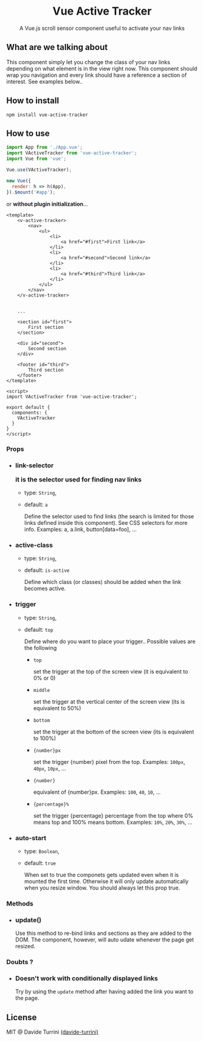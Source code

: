 <h1 align="center">Vue Active Tracker</h1>
<p align="center">A Vue.js scroll sensor component useful to activate your nav links</p>

## What are we talking about

This component simply let you change the class of your nav links depending on what element is in the view right now. This component should wrap you navigation and every link should have a reference a section of interest. See examples below..

## How to install

```
npm install vue-active-tracker
```

## How to use

```js
import App from './App.vue';
import VActiveTracker from 'vue-active-tracker';
import Vue from 'vue';

Vue.use(VActiveTracker);

new Vue({
  render: h => h(App),
}).$mount('#app');
```

or <b>without plugin initialization</b>... 
```vue
<template>
    <v-active-tracker>
        <nav>
            <ul>
                <li>
                    <a href="#first">First link</a>
                </li>
                <li>
                    <a href="#second">Second link</a>
                </li>
                <li>
                    <a href="#third">Third link</a>
                </li>
            </ul>
        </nav>
    </v-active-tracker>


    ...

    <section id="first">
        First section
    </section>

    <div id="second">
        Second section
    </div>

    <footer id="third">
        Third section
    </footer>
</template>

<script>
import VActiveTracker from 'vue-active-tracker';

export default { 
  components: {
    VActiveTracker
  }
}
</script>
```

### Props


- ### link-selector <p>it is the selector used for finding nav links</p>
  -  type: `String`, 
  -  default: `a`

        Define the selector used to find links (the search is limited for those links defined inside this component). See CSS selectors for more info. Examples: a, a.link, button[data=foo], ...
- ### active-class
  -  type: `String`, 
  -  default: `is-active`

        Define which class (or classes) should be added when the link becomes active.
- ### trigger
  -  type: `String`, 
  -  default: `top`
        
        Define where do you want to place your trigger.. Possible values are the following
        - `top` <p>set the trigger at the top of the screen view (it is equivalent to 0% or 0)</p>
        - `middle` <p>set the trigger at the vertical center of the screen view (its is equivalent to 50%)</p>
        - `bottom` <p>set the trigger at the bottom of the screen view (its is equivalent to 100%)</p>
        - `{number}px` <p>set the trigger {number} pixel from the top. Examples: `100px`, `40px`, `10px`, ...</p> 
        - `{number}` <p>equivalent of {number}px. Examples: `100`, `40`, `10`, ...</p>
        - `{percentage}%` <p>set the trigger {percentage} percentage from the top where 0% means top and 100% means bottom. Examples: `10%`, `20%`, `30%`, ...</p>
- ### auto-start
  -  type: `Boolean`, 
  -  default: `true`  

        When set to true the componets gets updated even when it is mounted the first time. Otherwise it will only update automatically when you resize window. You should always let this prop true.
  
### Methods
- ### update()

    Use this method to re-bind links and sections as they are added to the DOM. The component, however, will auto udate whenever the page get resized.
         

### Doubts ?

- ### Doesn't work with conditionally displayed links

    Try by using the `update` method after having added the link you want to the page.

## License

MIT @ Davide Turrini [(davide-turrini)](https://github.com/davide-turrini)
